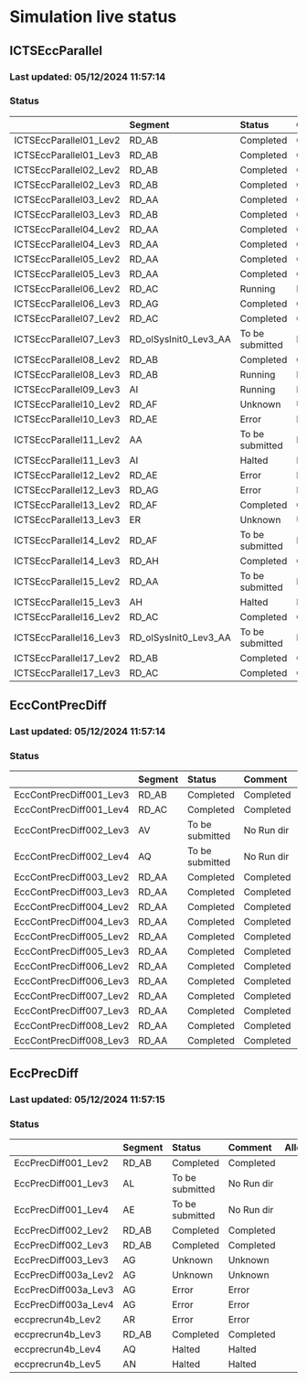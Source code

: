 # Simulation live status

## ICTSEccParallel 

### Last updated: 	 05/12/2024 11:57:14 

### Status

|                        | Segment               | Status          | Comment    | Allocation   |
|:-----------------------|:----------------------|:----------------|:-----------|:-------------|
| ICTSEccParallel01_Lev2 | RD_AB                 | Completed       | Completed  |              |
| ICTSEccParallel01_Lev3 | RD_AB                 | Completed       | Completed  |              |
| ICTSEccParallel02_Lev2 | RD_AB                 | Completed       | Completed  |              |
| ICTSEccParallel02_Lev3 | RD_AB                 | Completed       | Completed  |              |
| ICTSEccParallel03_Lev2 | RD_AA                 | Completed       | Completed  |              |
| ICTSEccParallel03_Lev3 | RD_AB                 | Completed       | Completed  |              |
| ICTSEccParallel04_Lev2 | RD_AA                 | Completed       | Completed  |              |
| ICTSEccParallel04_Lev3 | RD_AA                 | Completed       | Completed  |              |
| ICTSEccParallel05_Lev2 | RD_AA                 | Completed       | Completed  |              |
| ICTSEccParallel05_Lev3 | RD_AA                 | Completed       | Completed  |              |
| ICTSEccParallel06_Lev2 | RD_AC                 | Running         | Running    | sonic2       |
| ICTSEccParallel06_Lev3 | RD_AG                 | Completed       | Completed  |              |
| ICTSEccParallel07_Lev2 | RD_AC                 | Completed       | Completed  |              |
| ICTSEccParallel07_Lev3 | RD_olSysInit0_Lev3_AA | To be submitted | No Run dir |              |
| ICTSEccParallel08_Lev2 | RD_AB                 | Completed       | Completed  |              |
| ICTSEccParallel08_Lev3 | RD_AB                 | Running         | Running    | sonic7       |
| ICTSEccParallel09_Lev3 | AI                    | Running         | Running    | sonic8       |
| ICTSEccParallel10_Lev2 | RD_AF                 | Unknown         | Unknown    |              |
| ICTSEccParallel10_Lev3 | RD_AE                 | Error           | Error      |              |
| ICTSEccParallel11_Lev2 | AA                    | To be submitted | No Run dir |              |
| ICTSEccParallel11_Lev3 | AI                    | Halted          | Halted     |              |
| ICTSEccParallel12_Lev2 | RD_AE                 | Error           | Error      |              |
| ICTSEccParallel12_Lev3 | RD_AG                 | Error           | Error      |              |
| ICTSEccParallel13_Lev2 | RD_AF                 | Completed       | Completed  |              |
| ICTSEccParallel13_Lev3 | ER                    | Unknown         | Unknown    |              |
| ICTSEccParallel14_Lev2 | RD_AF                 | To be submitted | No Run dir |              |
| ICTSEccParallel14_Lev3 | RD_AH                 | Completed       | Completed  |              |
| ICTSEccParallel15_Lev2 | RD_AA                 | To be submitted | No Run dir |              |
| ICTSEccParallel15_Lev3 | AH                    | Halted          | Halted     |              |
| ICTSEccParallel16_Lev2 | RD_AC                 | Completed       | Completed  |              |
| ICTSEccParallel16_Lev3 | RD_olSysInit0_Lev3_AA | To be submitted | No Run dir |              |
| ICTSEccParallel17_Lev2 | RD_AB                 | Completed       | Completed  |              |
| ICTSEccParallel17_Lev3 | RD_AC                 | Completed       | Completed  |              |


## EccContPrecDiff 

### Last updated: 	 05/12/2024 11:57:14 

### Status

|                         | Segment   | Status          | Comment    | Allocation   |
|:------------------------|:----------|:----------------|:-----------|:-------------|
| EccContPrecDiff001_Lev3 | RD_AB     | Completed       | Completed  |              |
| EccContPrecDiff001_Lev4 | RD_AC     | Completed       | Completed  |              |
| EccContPrecDiff002_Lev3 | AV        | To be submitted | No Run dir |              |
| EccContPrecDiff002_Lev4 | AQ        | To be submitted | No Run dir |              |
| EccContPrecDiff003_Lev2 | RD_AA     | Completed       | Completed  |              |
| EccContPrecDiff003_Lev3 | RD_AA     | Completed       | Completed  |              |
| EccContPrecDiff004_Lev2 | RD_AA     | Completed       | Completed  |              |
| EccContPrecDiff004_Lev3 | RD_AA     | Completed       | Completed  |              |
| EccContPrecDiff005_Lev2 | RD_AA     | Completed       | Completed  |              |
| EccContPrecDiff005_Lev3 | RD_AA     | Completed       | Completed  |              |
| EccContPrecDiff006_Lev2 | RD_AA     | Completed       | Completed  |              |
| EccContPrecDiff006_Lev3 | RD_AA     | Completed       | Completed  |              |
| EccContPrecDiff007_Lev2 | RD_AA     | Completed       | Completed  |              |
| EccContPrecDiff007_Lev3 | RD_AA     | Completed       | Completed  |              |
| EccContPrecDiff008_Lev2 | RD_AA     | Completed       | Completed  |              |
| EccContPrecDiff008_Lev3 | RD_AA     | Completed       | Completed  |              |


## EccPrecDiff 

### Last updated: 	 05/12/2024 11:57:15 

### Status

|                      | Segment   | Status          | Comment    | Allocation   |
|:---------------------|:----------|:----------------|:-----------|:-------------|
| EccPrecDiff001_Lev2  | RD_AB     | Completed       | Completed  |              |
| EccPrecDiff001_Lev3  | AL        | To be submitted | No Run dir |              |
| EccPrecDiff001_Lev4  | AE        | To be submitted | No Run dir |              |
| EccPrecDiff002_Lev2  | RD_AB     | Completed       | Completed  |              |
| EccPrecDiff002_Lev3  | RD_AB     | Completed       | Completed  |              |
| EccPrecDiff003_Lev3  | AG        | Unknown         | Unknown    |              |
| EccPrecDiff003a_Lev2 | AG        | Unknown         | Unknown    |              |
| EccPrecDiff003a_Lev3 | AG        | Error           | Error      |              |
| EccPrecDiff003a_Lev4 | AG        | Error           | Error      |              |
| eccprecrun4b_Lev2    | AR        | Error           | Error      |              |
| eccprecrun4b_Lev3    | RD_AB     | Completed       | Completed  |              |
| eccprecrun4b_Lev4    | AQ        | Halted          | Halted     |              |
| eccprecrun4b_Lev5    | AN        | Halted          | Halted     |              |



